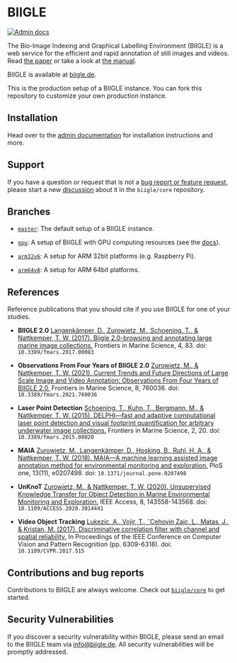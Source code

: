 # BIIGLE

[![Admin docs](https://readthedocs.org/projects/biigle-admin-documentation/badge/?version=latest)](https://biigle-admin-documentation.readthedocs.io/)

The Bio-Image Indexing and Graphical Labelling Environment (BIIGLE) is a web service for the efficient and rapid annotation of still images and videos. Read <a href="https://doi.org/10.3389/fmars.2017.00083">the paper</a> or take a look at <a href="https://biigle.de/manual">the manual</a>.

BIIGLE is available at [biigle.de](https://biigle.de).

This is the production setup of a BIIGLE instance. You can fork this repository to customize your own production instance.

## Installation

Head over to the [admin documentation](https://biigle-admin-documentation.readthedocs.io/) for installation instructions and more.

## Support

If you have a question or request that is not a [bug report or feature request](https://github.com/biigle/core/blob/master/CONTRIBUTING.md), please start a new [discussion](https://github.com/biigle/core/discussions) about it in the `biigle/core` repository.

## Branches

- [`master`](https://github.com/biigle/biigle/tree/master): The default setup of a BIIGLE instance.

- [`gpu`](https://github.com/biigle/biigle/tree/gpu): A setup of BIIGLE with GPU computing resources (see the [docs](https://biigle-admin-documentation.readthedocs.io/gpu/)).

- [`arm32v6`](https://github.com/biigle/biigle/tree/arm32v6): A setup for ARM 32bit platforms (e.g. Raspberry Pi).

- [`arm64v8`](https://github.com/biigle/biigle/tree/arm64v8): A setup for ARM 64bit platforms.

## References

Reference publications that you should cite if you use BIIGLE for one of your studies.

- **BIIGLE 2.0**
    [Langenkämper, D., Zurowietz, M., Schoening, T., & Nattkemper, T. W. (2017). Biigle 2.0-browsing and annotating large marine image collections.](https://doi.org/10.3389/fmars.2017.00083)
    Frontiers in Marine Science, 4, 83. doi: `10.3389/fmars.2017.00083`

- **Observations From Four Years of BIIGLE 2.0**
    [Zurowietz, M., & Nattkemper, T. W. (2021). Current Trends and Future Directions of Large Scale Image and Video Annotation: Observations From Four Years of BIIGLE 2.0.](https://doi.org/10.3389/fmars.2021.760036)
    Frontiers in Marine Science, 8, 760036. doi: `10.3389/fmars.2021.760036`

- **Laser Point Detection**
    [Schoening, T., Kuhn, T., Bergmann, M., & Nattkemper, T. W. (2015). DELPHI—fast and adaptive computational laser point detection and visual footprint quantification for arbitrary underwater image collections.](https://doi.org/10.3389/fmars.2015.00020)
    Frontiers in Marine Science, 2, 20. doi: `10.3389/fmars.2015.00020`

- **MAIA**
    [Zurowietz, M., Langenkämper, D., Hosking, B., Ruhl, H. A., & Nattkemper, T. W. (2018). MAIA—A machine learning assisted image annotation method for environmental monitoring and exploration.](https://doi.org/10.1371/journal.pone.0207498)
    PloS one, 13(11), e0207498. doi: `10.1371/journal.pone.0207498`

- **UnKnoT**
    [Zurowietz, M., & Nattkemper, T. W. (2020). Unsupervised Knowledge Transfer for Object Detection in Marine Environmental Monitoring and Exploration.](https://doi.org/10.1109/ACCESS.2020.3014441)
    IEEE Access, 8, 143558-143568. doi: `10.1109/ACCESS.2020.3014441`

- **Video Object Tracking**
    [Lukezic, A., Vojir, T., ˇCehovin Zajc, L., Matas, J., & Kristan, M. (2017). Discriminative correlation filter with channel and spatial reliability.](https://doi.org/10.1109/CVPR.2017.515)
    In Proceedings of the IEEE Conference on Computer Vision and Pattern Recognition (pp. 6309-6318). doi: `10.1109/CVPR.2017.515`

## Contributions and bug reports

Contributions to BIIGLE are always welcome. Check out [`biigle/core`](https://github.com/biigle/core/blob/master/CONTRIBUTING.md) to get started.

## Security Vulnerabilities

If you discover a security vulnerability within BIIGLE, please send an email to the BIIGLE team via <info@biigle.de>. All security vulnerabilities will be promptly addressed.
